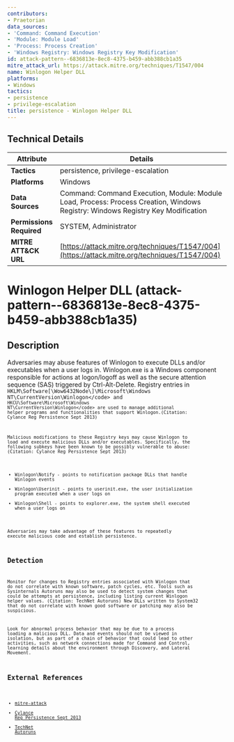 ```yaml
---
contributors:
- Praetorian
data_sources:
- 'Command: Command Execution'
- 'Module: Module Load'
- 'Process: Process Creation'
- 'Windows Registry: Windows Registry Key Modification'
id: attack-pattern--6836813e-8ec8-4375-b459-abb388cb1a35
mitre_attack_url: https://attack.mitre.org/techniques/T1547/004
name: Winlogon Helper DLL
platforms:
- Windows
tactics:
- persistence
- privilege-escalation
title: persistence - Winlogon Helper DLL
---
```


## Technical Details

| Attribute | Details |
|-----------|----------|
| **Tactics** | persistence, privilege-escalation |
| **Platforms** | Windows |
| **Data Sources** | Command: Command Execution, Module: Module Load, Process: Process Creation, Windows Registry: Windows Registry Key Modification |
| **Permissions Required** | SYSTEM, Administrator |
| **MITRE ATT&CK URL** | [https://attack.mitre.org/techniques/T1547/004](https://attack.mitre.org/techniques/T1547/004) |

# Winlogon Helper DLL (attack-pattern--6836813e-8ec8-4375-b459-abb388cb1a35)

## Description
Adversaries may abuse features of Winlogon to execute DLLs and/or executables when a user logs in. Winlogon.exe is a Windows component responsible for actions at logon/logoff as well as the secure attention sequence (SAS) triggered by Ctrl-Alt-Delete. Registry entries in <code>HKLM\Software[\\Wow6432Node\\]\Microsoft\Windows NT\CurrentVersion\Winlogon\</code> and <code>HKCU\Software\Microsoft\Windows NT\CurrentVersion\Winlogon\</code> are used to manage additional helper programs and functionalities that support Winlogon.(Citation: Cylance Reg Persistence Sept 2013) 

Malicious modifications to these Registry keys may cause Winlogon to load and execute malicious DLLs and/or executables. Specifically, the following subkeys have been known to be possibly vulnerable to abuse: (Citation: Cylance Reg Persistence Sept 2013)

* Winlogon\Notify - points to notification package DLLs that handle Winlogon events
* Winlogon\Userinit - points to userinit.exe, the user initialization program executed when a user logs on
* Winlogon\Shell - points to explorer.exe, the system shell executed when a user logs on

Adversaries may take advantage of these features to repeatedly execute malicious code and establish persistence.

## Detection
Monitor for changes to Registry entries associated with Winlogon that do not correlate with known software, patch cycles, etc. Tools such as Sysinternals Autoruns may also be used to detect system changes that could be attempts at persistence, including listing current Winlogon helper values. (Citation: TechNet Autoruns)  New DLLs written to System32 that do not correlate with known good software or patching may also be suspicious.

Look for abnormal process behavior that may be due to a process loading a malicious DLL. Data and events should not be viewed in isolation, but as part of a chain of behavior that could lead to other activities, such as network connections made for Command and Control, learning details about the environment through Discovery, and Lateral Movement.

## External References
- [mitre-attack](https://attack.mitre.org/techniques/T1547/004)
- [Cylance Reg Persistence Sept 2013](https://blog.cylance.com/windows-registry-persistence-part-2-the-run-keys-and-search-order)
- [TechNet Autoruns](https://technet.microsoft.com/en-us/sysinternals/bb963902)
